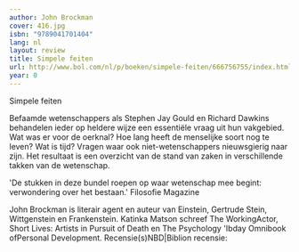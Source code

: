 ```yaml
---
author: John Brockman
cover: 416.jpg
isbn: "9789041701404"
lang: nl
layout: review
title: Simpele feiten
url: http://www.bol.com/nl/p/boeken/simpele-feiten/666756755/index.html
year: 0
---
```


Simpele feiten

Befaamde wetenschappers als Stephen Jay Gould en Richard Dawkins behandelen ieder op heldere wijze een essentiële vraag uit hun vakgebied. Wat was er voor de oerknal? Hoe lang heeft de menselijke soort nog te leven? Wat is tijd? Vragen waar ook niet-wetenschappers nieuwsgierig naar zijn. Het resultaat is een overzicht van de stand van zaken in verschillende takken van de wetenschap.

'De stukken in deze bundel roepen op waar wetenschap mee begint: verwondering over het bestaan.' Filosofie Magazine

John Brockman is literair agent en auteur van Einstein, Gertrude Stein, Wittgenstein en Frankenstein. Katinka Matson schreef The WorkingActor, Short Lives: Artists in Pursuit of Death en The Psychology 'Ibday Omnibook ofPersonal Development.
Recensie(s)NBD|Biblion recensie:
